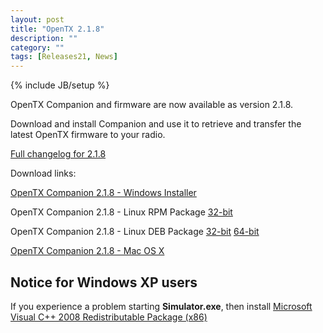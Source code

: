 ```yaml
---
layout: post
title: "OpenTX 2.1.8"
description: ""
category: ""
tags: [Releases21, News]
---
```

{% include JB/setup %}

OpenTX Companion and firmware are now available as version 2.1.8.

Download and install Companion and use it to retrieve and transfer the latest OpenTX firmware to your radio.

[Full changelog for 2.1.8](https://github.com/opentx/opentx/releases/tag/2.1.8)

Download links:

[OpenTX Companion 2.1.8 - Windows Installer](http://downloads-21.open-tx.org/companion/companion-windows-2.1.8.exe)

OpenTX Companion 2.1.8 - Linux RPM Package [32-bit](http://downloads-21.open-tx.org/companion/companion21-2.1.8-i686.rpm)

OpenTX Companion 2.1.8 - Linux DEB Package [32-bit](http://downloads-21.open-tx.org/companion/companion21_2.1.8_i386.deb) [64-bit](http://downloads-21.open-tx.org/companion/companion21_2.1.8_amd64.deb)

[OpenTX Companion 2.1.8 - Mac OS X](http://downloads-21.open-tx.org/companion/companion-macosx-2.1.8.dmg) 


## Notice for Windows XP users
If you experience a problem starting **Simulator.exe**, then install [Microsoft Visual C++ 2008 Redistributable Package (x86)](http://www.microsoft.com/en-us/download/details.aspx?id=29)
